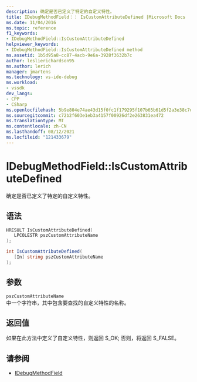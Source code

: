 ```yaml
---
description: 确定是否已定义了特定的自定义特性。
title: IDebugMethodField：： IsCustomAttributeDefined |Microsoft Docs
ms.date: 11/04/2016
ms.topic: reference
f1_keywords:
- IDebugMethodField::IsCustomAttributeDefined
helpviewer_keywords:
- IDebugMethodField::IsCustomAttributeDefined method
ms.assetid: 1b5d95a8-cc87-4acb-9e6a-3928f3632b7c
author: leslierichardson95
ms.author: lerich
manager: jmartens
ms.technology: vs-ide-debug
ms.workload:
- vssdk
dev_langs:
- CPP
- CSharp
ms.openlocfilehash: 5b9e804e74ae43d15f0fc1f179295f107b65b61d5f2a3e38c7d5d4f8baa9e6bf
ms.sourcegitcommit: c72b2f603e1eb3a4157f00926df2e263831ea472
ms.translationtype: MT
ms.contentlocale: zh-CN
ms.lasthandoff: 08/12/2021
ms.locfileid: "121433679"
---
```

# <a name="idebugmethodfieldiscustomattributedefined"></a>IDebugMethodField::IsCustomAttributeDefined
确定是否已定义了特定的自定义特性。

## <a name="syntax"></a>语法

```cpp
HRESULT IsCustomAttributeDefined( 
   LPCOLESTR pszCustomAttributeName
);
```

```csharp
int IsCustomAttributeDefined(
   [In] string pszCustomAttributeName
);
```

## <a name="parameters"></a>参数
`pszCustomAttributeName`\
中一个字符串，其中包含要查找的自定义特性的名称。

## <a name="return-value"></a>返回值
 如果在此方法中定义了自定义特性，则返回 S_OK; 否则，将返回 S_FALSE。

## <a name="see-also"></a>请参阅
- [IDebugMethodField](../../../extensibility/debugger/reference/idebugmethodfield.md)

